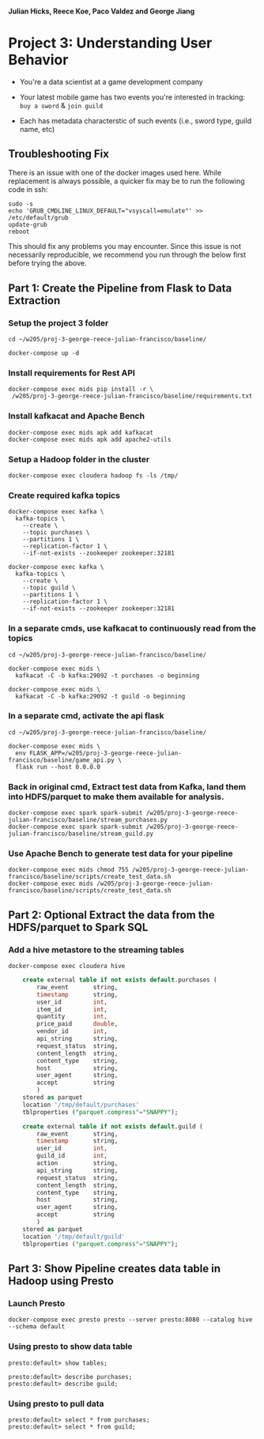 #### Julian Hicks, Reece Koe, Paco Valdez and George Jiang
# Project 3: Understanding User Behavior

- You're a data scientist at a game development company  

- Your latest mobile game has two events you're interested in tracking: `buy a
  sword` & `join guild`

- Each has metadata characterstic of such events (i.e., sword type, guild name,
  etc)

## Troubleshooting Fix

There is an issue with one of the docker images used here. While replacement is always possible, a quicker fix may be to run the following code in ssh:

```
sudo -s
echo 'GRUB_CMDLINE_LINUX_DEFAULT="vsyscall=emulate"' >> /etc/default/grub
update-grub
reboot
```

This should fix any problems you may encounter. Since this issue is not necessarily reproducible, we recommend you run through the below first before trying the above. 

## Part 1: Create the Pipeline from Flask to Data Extraction

### Setup the project 3 folder

```
cd ~/w205/proj-3-george-reece-julian-francisco/baseline/
```
```
docker-compose up -d
```

### Install requirements for Rest API

```
docker-compose exec mids pip install -r \
 /w205/proj-3-george-reece-julian-francisco/baseline/requirements.txt
```

### Install kafkacat and Apache Bench
```
docker-compose exec mids apk add kafkacat
docker-compose exec mids apk add apache2-utils
```

### Setup a Hadoop folder in the cluster

```
docker-compose exec cloudera hadoop fs -ls /tmp/
```

### Create required kafka topics
<!-- 
```
docker-compose exec kafka \
  kafka-topics \
    --create \
    --topic events \
    --partitions 1 \
    --replication-factor 1 \
    --if-not-exists --zookeeper zookeeper:32181
``` -->
```
docker-compose exec kafka \
  kafka-topics \
    --create \
    --topic purchases \
    --partitions 1 \
    --replication-factor 1 \
    --if-not-exists --zookeeper zookeeper:32181
```
```
docker-compose exec kafka \
  kafka-topics \
    --create \
    --topic guild \
    --partitions 1 \
    --replication-factor 1 \
    --if-not-exists --zookeeper zookeeper:32181
```

### In a separate cmds, use kafkacat to continuously read from the topics
```
cd ~/w205/proj-3-george-reece-julian-francisco/baseline/
```
```
docker-compose exec mids \
  kafkacat -C -b kafka:29092 -t purchases -o beginning
```
```
docker-compose exec mids \
  kafkacat -C -b kafka:29092 -t guild -o beginning
```

### In a separate cmd, activate the api flask
```
cd ~/w205/proj-3-george-reece-julian-francisco/baseline/
```

```
docker-compose exec mids \
  env FLASK_APP=/w205/proj-3-george-reece-julian-francisco/baseline/game_api.py \
  flask run --host 0.0.0.0
```

### Back in original cmd, Extract test data from Kafka, land them into HDFS/parquet to make them available for analysis.

```
docker-compose exec spark spark-submit /w205/proj-3-george-reece-julian-francisco/baseline/stream_purchases.py
docker-compose exec spark spark-submit /w205/proj-3-george-reece-julian-francisco/baseline/stream_guild.py
```

###  Use Apache Bench to generate test data for your pipeline

```
docker-compose exec mids chmod 755 /w205/proj-3-george-reece-julian-francisco/baseline/scripts/create_test_data.sh
docker-compose exec mids /w205/proj-3-george-reece-julian-francisco/baseline/scripts/create_test_data.sh
```



## Part 2: Optional Extract the data from the HDFS/parquet to Spark SQL

### Add a hive metastore to the streaming tables

```
docker-compose exec cloudera hive
```

```sql
    create external table if not exists default.purchases (
        raw_event       string,
        timestamp       string,
        user_id         int,
        item_id         int,
        quantity        int,
        price_paid      double,
        vendor_id       int,
        api_string      string,
        request_status  string,
        content_length  string,
        content_type    string,
        host            string,
        user_agent      string,
        accept          string
        )
    stored as parquet 
    location '/tmp/default/purchases'
    tblproperties ("parquet.compress"="SNAPPY");
```

```sql
    create external table if not exists default.guild (
        raw_event       string,
        timestamp       string,
        user_id         int,
        guild_id        int,
        action          string,
        api_string      string,
        request_status  string,
        content_length  string,
        content_type    string,
        host            string,
        user_agent      string,
        accept          string
        )
    stored as parquet 
    location '/tmp/default/guild'
    tblproperties ("parquet.compress"="SNAPPY");
```

<!-- ### At the pyspark prompt, read from kafka

```
purchases = spark.read.parquet('/tmp/purchases')
purchases.show()
purchases.registerTempTable('purchases')
query = """
create external table default.purchases
  stored as parquet
  location '/tmp/default/purchases'
  as
  select * from purchases
"""
spark.sql(query)

guild = spark.read.parquet('/tmp/guild')
guild.show()
guild.registerTempTable('guild')
query = """
create external table default.guild
  stored as parquet
  location '/tmp/default/guild'
  as
  select * from guild
"""
spark.sql(query)
``` -->

## Part 3: Show Pipeline creates data table in Hadoop using Presto

### Launch Presto
```
docker-compose exec presto presto --server presto:8080 --catalog hive --schema default
```

### Using presto to show data table
```
presto:default> show tables;
```

```
presto:default> describe purchases;
presto:default> describe guild;
```

### Using presto to pull data
```
presto:default> select * from purchases;
presto:default> select * from guild;
```



